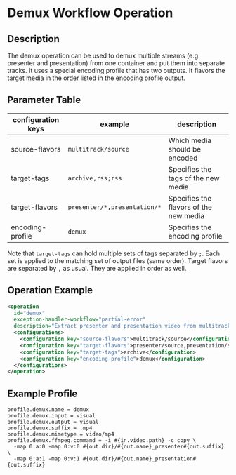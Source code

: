 Demux Workflow Operation
========================

Description
-----------

The demux operation can be used to demux multiple streams (e.g. presenter and presentation) from one container and put
them into separate tracks. It uses a special encoding profile that has two outputs. It flavors the target media in the
order listed in the encoding profile output.

Parameter Table
---------------

|configuration keys | example                     | description                                                         |
|-------------------|-----------------------------|----------------------------------------|
|source-flavors     |`multitrack/source`          | Which media should be encoded          |
|target-tags        |`archive,rss;rss`            | Specifies the tags of the new media    |
|target-flavors     |`presenter/*,presentation/*` | Specifies the flavors of the new media |
|encoding-profile   |`demux`                      | Specifies the encoding profile         |

Note that `target-tags` can hold multiple sets of tags separated by `;`. Each set is applied to the matching set of
output files (same order). Target flavors are separated by `,` as usual. They are applied in order as well.


Operation Example
-----------------

```xml
<operation
  id="demux"
  exception-handler-workflow="partial-error"
  description="Extract presenter and presentation video from multitrack source">
  <configurations>
    <configuration key="source-flavors">multitrack/source</configuration>
    <configuration key="target-flavors">presenter/source,presentation/source</configuration>
    <configuration key="target-tags">archive</configuration>
    <configuration key="encoding-profile">demux</configuration>
  </configurations>
</operation>
```

Example Profile
---------------

```
profile.demux.name = demux
profile.demux.input = visual
profile.demux.output = visual
profile.demux.suffix = .mp4
profile.demux.mimetype = video/mp4
profile.demux.ffmpeg.command = -i #{in.video.path} -c copy \
  -map 0:a:0 -map 0:v:0 #{out.dir}/#{out.name}_presenter#{out.suffix} \
  -map 0:a:1 -map 0:v:1 #{out.dir}/#{out.name}_presentation#{out.suffix}
```
